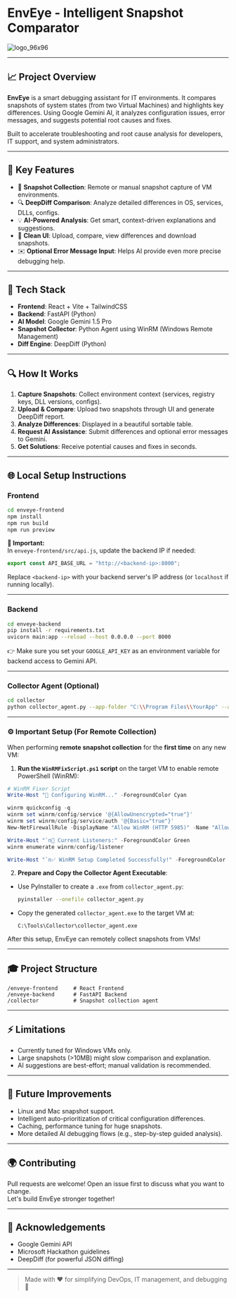 # EnvEye - Intelligent Snapshot Comparator
![logo_96x96](https://github.com/user-attachments/assets/d894b153-d3d3-43ff-8703-98772fd544fc)

---

## 📈 Project Overview

**EnvEye** is a smart debugging assistant for IT environments. It compares snapshots of system states (from two Virtual Machines) and highlights key differences. Using Google Gemini AI, it analyzes configuration issues, error messages, and suggests potential root causes and fixes.

Built to accelerate troubleshooting and root cause analysis for developers, IT support, and system administrators.

---

## 🧬 Key Features

- 💾 **Snapshot Collection**: Remote or manual snapshot capture of VM environments.
- 🔍 **DeepDiff Comparison**: Analyze detailed differences in OS, services, DLLs, configs.
- 💡 **AI-Powered Analysis**: Get smart, context-driven explanations and suggestions.
- 📲 **Clean UI**: Upload, compare, view differences and download snapshots.
- ✉️ **Optional Error Message Input**: Helps AI provide even more precise debugging help.

---

## 🚀 Tech Stack

- **Frontend**: React + Vite + TailwindCSS
- **Backend**: FastAPI (Python)
- **AI Model**: Google Gemini 1.5 Pro
- **Snapshot Collector**: Python Agent using WinRM (Windows Remote Management)
- **Diff Engine**: DeepDiff (Python)

---

## 🔍 How It Works

1. **Capture Snapshots**: Collect environment context (services, registry keys, DLL versions, configs).
2. **Upload & Compare**: Upload two snapshots through UI and generate DeepDiff report.
3. **Analyze Differences**: Displayed in a beautiful sortable table.
4. **Request AI Assistance**: Submit differences and optional error messages to Gemini.
5. **Get Solutions**: Receive potential causes and fixes in seconds.

---

## 🌐 Local Setup Instructions

### Frontend
```bash
cd enveye-frontend
npm install
npm run build
npm run preview
```

**📍 Important:**  
In `enveye-frontend/src/api.js`, update the backend IP if needed:
```javascript
export const API_BASE_URL = "http://<backend-ip>:8000";
```
Replace `<backend-ip>` with your backend server's IP address (or `localhost` if running locally).

---

### Backend
```bash
cd enveye-backend
pip install -r requirements.txt
uvicorn main:app --reload --host 0.0.0.0 --port 8000
```

👉 Make sure you set your `GOOGLE_API_KEY` as an environment variable for backend access to Gemini API.

---

### Collector Agent (Optional)
```bash
cd collector
python collector_agent.py --app-folder "C:\\Program Files\\YourApp" --app-type desktop --upload-url http://<backend-ip>:8000/upload_snapshot
```

---

### ⚙️ Important Setup (For Remote Collection)

When performing **remote snapshot collection** for the **first time** on any new VM:

1. **Run the `WinRMFixScript.ps1` script** on the target VM to enable remote PowerShell (WinRM):

```powershell
# WinRM Fixer Script
Write-Host "🔧 Configuring WinRM..." -ForegroundColor Cyan

winrm quickconfig -q
winrm set winrm/config/service '@{AllowUnencrypted="true"}'
winrm set winrm/config/service/auth '@{Basic="true"}'
New-NetFirewallRule -DisplayName "Allow WinRM (HTTP 5985)" -Name "AllowWinRM" -Protocol TCP -LocalPort 5985 -Action Allow

Write-Host "`n🔎 Current Listeners:" -ForegroundColor Green
winrm enumerate winrm/config/listener

Write-Host "`n✅ WinRM Setup Completed Successfully!" -ForegroundColor Green
```

2. **Prepare and Copy the Collector Agent Executable**:

- Use PyInstaller to create a `.exe` from `collector_agent.py`:
  ```bash
  pyinstaller --onefile collector_agent.py
  ```
- Copy the generated `collector_agent.exe` to the target VM at:
  ```
  C:\Tools\Collector\collector_agent.exe
  ```

After this setup, EnvEye can remotely collect snapshots from VMs!

---

## 🎓 Project Structure

```
/enveye-frontend     # React Frontend
/enveye-backend      # FastAPI Backend
/collector           # Snapshot collection agent
```

---

## ⚡ Limitations

- Currently tuned for Windows VMs only.
- Large snapshots (>10MB) might slow comparison and explanation.
- AI suggestions are best-effort; manual validation is recommended.

---

## 🌈 Future Improvements

- Linux and Mac snapshot support.
- Intelligent auto-prioritization of critical configuration differences.
- Caching, performance tuning for huge snapshots.
- More detailed AI debugging flows (e.g., step-by-step guided analysis).

---

## 🌍 Contributing

Pull requests are welcome! Open an issue first to discuss what you want to change.  
Let's build EnvEye stronger together!

---

## 🙏 Acknowledgements

- Google Gemini API
- Microsoft Hackathon guidelines
- DeepDiff (for powerful JSON diffing)

---

> Made with ❤️ for simplifying DevOps, IT management, and debugging 🚀

